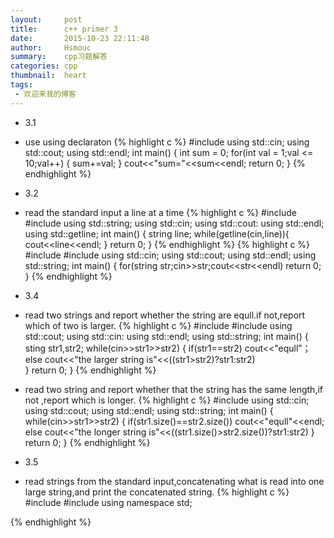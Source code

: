 ```yaml
---
layout:     post
title:      c++ primer 3
date:       2015-10-23 22:11:48
author:     Hsmouc
summary:    cpp习题解答
categories: cpp
thumbnail:  heart
tags:
 - 欢迎来我的博客
---
```

- 3.1
- use using declaraton
{% highlight c %}
#include<iostream>
using std::cin;
using std::cout;
using std::endl;
int main()
{
     int sum = 0;
     for(int val = 1;val <= 10;val++)
     {
         sum+=val;
     }
     cout<<"sum="<<sum<<endl;
     return 0;
}
{% endhighlight %}

- 3.2
- read the standard input a line at a time
{% highlight c %}
#include<iostream>
#include<string>
using std::string;
using std::cin;
using std::cout:
using std::endl;
using std::getline;
int main()
{
     string line;
     while(getline(cin,line)){
           cout<<line<<endl;
     }
     return 0;
}
{% endhighlight %}
{% highlight c %}
#include<iostream>
#include<string>
using std::cin;
using std::cout;
using std::endl;
using std::string;
int main()
{
    for(string str;cin>>str;cout<<str<<endl)
    return 0;
}
{% endhighlight %}
- 3.4
- read two strings and report whether the string are equll.if not,report which of two is larger.
{% highlight c %}
#include<iostream>
#include<string>
using std::cout;
using std::cin:
using std::endl;
using std::string;
int main()
{
     sting str1,str2;
     while(cin>>str1>>str2)
     {
        if(str1==str2)
          cout<<"equll"；
        else
          cout<<"the larger string is"<<((str1>str2)?str1:str2)          
     }
     return 0;
}
{% endhighlight %}

- read two string and report whether that the string has the same length,if not ,report which is longer.
{% highlight c %}
#include<iostream>
using std::cin;
using std::cout;
using std::endl;
using std::string;
int main()
{
    while(cin>>str1>>str2)
    {
        if(str1.size()==str2.size())
            cout<<"equll"<<endl;
        else
            cout<<"the longer string is"<<((str1.size()>str2.size())?str1:str2)
    }
    return 0;
}
{% endhighlight %}

- 3.5
- read strings from the standard input,concatenating what is read into one large string,and print the concatenated string.
{% highlight c %}
#include<iostream>
#include<string>
using namespace std;

{% endhighlight %}
